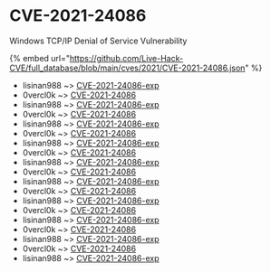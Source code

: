 # CVE-2021-24086

Windows TCP/IP Denial of Service Vulnerability

{% embed url="https://github.com/Live-Hack-CVE/full_database/blob/main/cves/2021/CVE-2021-24086.json" %}


* lisinan988 ~> [CVE-2021-24086-exp](https://www.alice-snow.ru/2021/database/cve-2021-24086/cve-2021-24086-exp-lisinan988)
* 0vercl0k ~> [CVE-2021-24086](https://www.alice-snow.ru/2021/database/cve-2021-24086/cve-2021-24086-0vercl0k)
* lisinan988 ~> [CVE-2021-24086-exp](https://www.alice-snow.ru/2021/database/cve-2021-24086/cve-2021-24086-exp-lisinan988)
* 0vercl0k ~> [CVE-2021-24086](https://www.alice-snow.ru/2021/database/cve-2021-24086/cve-2021-24086-0vercl0k)
* lisinan988 ~> [CVE-2021-24086-exp](https://www.alice-snow.ru/2021/database/cve-2021-24086/cve-2021-24086-exp-lisinan988)
* 0vercl0k ~> [CVE-2021-24086](https://www.alice-snow.ru/2021/database/cve-2021-24086/cve-2021-24086-0vercl0k)
* lisinan988 ~> [CVE-2021-24086-exp](https://www.alice-snow.ru/2021/database/cve-2021-24086/cve-2021-24086-exp-lisinan988)
* 0vercl0k ~> [CVE-2021-24086](https://www.alice-snow.ru/2021/database/cve-2021-24086/cve-2021-24086-0vercl0k)
* lisinan988 ~> [CVE-2021-24086-exp](https://www.alice-snow.ru/2021/database/cve-2021-24086/cve-2021-24086-exp-lisinan988)
* 0vercl0k ~> [CVE-2021-24086](https://www.alice-snow.ru/2021/database/cve-2021-24086/cve-2021-24086-0vercl0k)
* lisinan988 ~> [CVE-2021-24086-exp](https://www.alice-snow.ru/2021/database/cve-2021-24086/cve-2021-24086-exp-lisinan988)
* 0vercl0k ~> [CVE-2021-24086](https://www.alice-snow.ru/2021/database/cve-2021-24086/cve-2021-24086-0vercl0k)
* lisinan988 ~> [CVE-2021-24086-exp](https://www.alice-snow.ru/2021/database/cve-2021-24086/cve-2021-24086-exp-lisinan988)
* 0vercl0k ~> [CVE-2021-24086](https://www.alice-snow.ru/2021/database/cve-2021-24086/cve-2021-24086-0vercl0k)
* lisinan988 ~> [CVE-2021-24086-exp](https://www.alice-snow.ru/2021/database/cve-2021-24086/cve-2021-24086-exp-lisinan988)
* 0vercl0k ~> [CVE-2021-24086](https://www.alice-snow.ru/2021/database/cve-2021-24086/cve-2021-24086-0vercl0k)
* lisinan988 ~> [CVE-2021-24086-exp](https://www.alice-snow.ru/2021/database/cve-2021-24086/cve-2021-24086-exp-lisinan988)
* 0vercl0k ~> [CVE-2021-24086](https://www.alice-snow.ru/2021/database/cve-2021-24086/cve-2021-24086-0vercl0k)
* lisinan988 ~> [CVE-2021-24086-exp](https://www.alice-snow.ru/2021/database/cve-2021-24086/cve-2021-24086-exp-lisinan988)